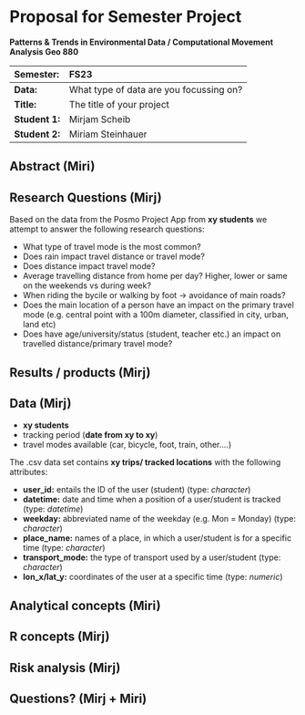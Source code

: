 # Proposal for Semester Project

**Patterns & Trends in Environmental Data / Computational Movement
Analysis Geo 880**

| Semester:      | FS23                                     |
|:---------------|:---------------------------------------- |
| **Data:**      | What type of data are you focussing on?  |
| **Title:**     | The title of your project                |
| **Student 1:** | Mirjam Scheib                            |
| **Student 2:** | Miriam Steinhauer                        |

## Abstract (Miri)
<!-- (50-60 words) -->

## Research Questions (Mirj)
Based on the data from the Posmo Project App from **xy students** we attempt to answer the following research questions: 

- What type of travel mode is the most common?  
- Does rain impact travel distance or travel mode? 
- Does distance impact travel mode?  
- Average travelling distance from home per day? Higher, lower or same on the weekends vs during week? 
- When riding the bycile or walking by foot -> avoidance of main roads? 
- Does the main location of a person have an impact on the primary travel mode (e.g. central point with a 100m diameter, classified in city, urban, land etc) 
- Does have age/university/status (student, teacher etc.) an impact on travelled distance/primary travel mode? 

<!-- (50-60 words) -->

## Results / products (Mirj)
<!-- What do you expect, anticipate? -->

## Data (Mirj)
- **xy students**
- tracking period (**date from xy to xy**) 
- travel modes available (car, bicycle, foot, train, other....) 

The .csv data set contains **xy trips/ tracked locations** with the following attributes: 
-   **user_id:** entails the ID of the user (student) (type: *character*)
-   **datetime:** date and time when a position of a user/student is tracked (type: *datetime*) 
-   **weekday:** abbreviated name of the weekday (e.g. Mon = Monday) (type: *character*)
-   **place_name:** names of a place, in which a user/student is for a specific time (type: *character*)
-   **transport_mode:** the type of transport used by a user/student (type: *character*)
-   **lon_x/lat_y:** coordinates of the user at a specific time (type: *numeric*)
<!-- What data will you use? Will you require additional context data? Where do you get this data from? Do you already have all the data? -->

## Analytical concepts (Miri)
<!-- Which analytical concepts will you use? What conceptual movement spaces and respective modelling approaches of trajectories will you be using? What additional spatial analysis methods will you be using? -->

## R concepts (Mirj)
<!-- Which R concepts, functions, packages will you mainly use. What additional spatial analysis methods will you be using? -->

## Risk analysis (Mirj)
<!-- What could be the biggest challenges/problems you might face? What is your plan B? -->

## Questions? (Mirj + Miri)
<!-- Which questions would you like to discuss at the coaching session? -->
